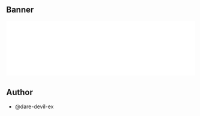 ## Banner
![banner](https://raw.githubusercontent.com/dare-devil-ex/tgBot2User/refs/heads/main/screenshot/banner.png)

## Author
- @dare-devil-ex